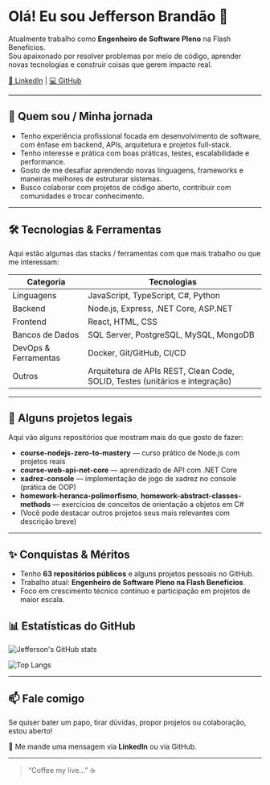 # Olá! Eu sou Jefferson Brandão 👋

Atualmente trabalho como **Engenheiro de Software Pleno** na Flash Benefícios.  
Sou apaixonado por resolver problemas por meio de código, aprender novas tecnologias e construir coisas que gerem impacto real.

[🔗 LinkedIn](https://www.linkedin.com/in/j3eff) | [💻 GitHub](https://github.com/J3eff)

---

## 🚀 Quem sou / Minha jornada

- Tenho experiência profissional focada em desenvolvimento de software, com ênfase em backend, APIs, arquitetura e projetos full-stack.  
- Tenho interesse e prática com boas práticas, testes, escalabilidade e performance.  
- Gosto de me desafiar aprendendo novas linguagens, frameworks e maneiras melhores de estruturar sistemas.  
- Busco colaborar com projetos de código aberto, contribuir com comunidades e trocar conhecimento.

---

## 🛠️ Tecnologias & Ferramentas

Aqui estão algumas das stacks / ferramentas com que mais trabalho ou que me interessam:

| Categoria | Tecnologias |
|-----------|-------------|
| Linguagens | JavaScript, TypeScript, C#, Python |
| Backend | Node.js, Express, .NET Core, ASP.NET |
| Frontend | React, HTML, CSS |
| Bancos de Dados | SQL Server, PostgreSQL, MySQL, MongoDB |
| DevOps & Ferramentas | Docker, Git/GitHub, CI/CD |
| Outros | Arquitetura de APIs REST, Clean Code, SOLID, Testes (unitários e integração) |

---

## 📂 Alguns projetos legais

Aqui vão alguns repositórios que mostram mais do que gosto de fazer:

- **course-nodejs-zero-to-mastery** — curso prático de Node.js com projetos reais  
- **course-web-api-net-core** — aprendizado de API com .NET Core  
- **xadrez-console** — implementação de jogo de xadrez no console (prática de OOP)  
- **homework-heranca-polimorfismo**, **homework-abstract-classes-methods** — exercícios de conceitos de orientação a objetos em C#  
- (Você pode destacar outros projetos seus mais relevantes com descrição breve)

---

## ✨ Conquistas & Méritos

- Tenho **63 repositórios públicos** e alguns projetos pessoais no GitHub.
- Trabalho atual: **Engenheiro de Software Pleno na Flash Benefícios**.
- Foco em crescimento técnico contínuo e participação em projetos de maior escala.

## 📊 Estatísticas do GitHub

![Jefferson's GitHub stats](https://github-readme-stats.vercel.app/api?username=J3eff&show_icons=true&theme=dracula)

![Top Langs](https://github-readme-stats.vercel.app/api/top-langs/?username=J3eff&layout=compact&theme=dracula)

---

## 📫 Fale comigo

Se quiser bater um papo, tirar dúvidas, propor projetos ou colaboração, estou aberto!  

📧 Me mande uma mensagem via **LinkedIn** ou via GitHub.  

---

> “Coffee my live…” ☕
